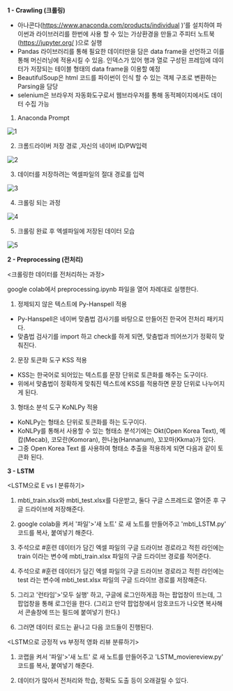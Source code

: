 **1 - Crawling (크롤링)**
* 아나콘다(https://www.anaconda.com/products/individual )’를 설치하여 파이썬과 라이브러리를 한번에 사용 할 수 있는 가상환경을 만들고 
주피터 노트북(https://jupyter.org/ )으로 실행
* Pandas 라이브러리를 통해 필요한 데이터만을 담은 data frame을 선언하고 이를 통해 머신러닝에 적용시킬 수 있음. 인덱스가 있어 행과 열로 구성된 프레임에 데이터가 저장되는 테이블 형태의 data frame을 이용할 예정
* BeautifulSoup은 html 코드를 파이썬이 인식 할 수 있는 객체 구조로 변환하는 Parsing을 담당
* selenium은 브라우저 자동화도구로서 웹브라우저를 통해 동적페이지에서도 데이터 수집  가능

1) Anaconda Prompt

![1](https://user-images.githubusercontent.com/76679270/145396988-751b64cb-a10d-4afe-8854-5d2307d3e0b5.jpg)


2) 크롬드라이버 저장 경로 ,자신의 네이버 ID/PW입력

![2](https://user-images.githubusercontent.com/76679270/145397347-f68db065-170e-4a00-aed6-33135de8972b.jpg)
 

3) 데이터를 저장하려는 엑셀파일의 절대 경로를 입력

![3](https://user-images.githubusercontent.com/76679270/145397369-611f6349-8f61-4233-a045-7c063fada459.jpg)


4) 크롤링 되는 과정

![4](https://user-images.githubusercontent.com/76679270/145397412-f6a52c56-0aca-4205-9ad4-32f9f713dd5d.jpg)

  
5) 크롤링 완료 후 엑셀파일에 저장된 데이터 모습

![5](https://user-images.githubusercontent.com/76679270/145397428-777021fd-bb56-4170-b1de-4c3f4739c990.png)




**2 - Preprocessing (전처리)**

<크롤링한 데이터를 전처리하는 과정>

google colab에서 preprocessing.ipynb 파일을 열어 차례대로 실행한다.


1) 정제되지 않은 텍스트에 Py-Hanspell 적용
* Py-Hanspell은 네이버 맞춤법 검사기를 바탕으로 만들어진 한국어 전처리 패키지다. 
* 맞춤법 검사기를 import 하고 check를 하게 되면, 맞춤법과 띄어쓰기가 정확히 맞춰진다.


2) 문장 토큰화 도구 KSS 적용
* KSS는 한국어로 되어있는 텍스트를 문장 단위로 토큰화를 해주는 도구이다. 
* 위에서 맞춤법이 정확하게 맞춰진 텍스트에 KSS를 적용하면 문장 단위로 나누어지게 된다.


3) 형태소 분석 도구 KoNLPy 적용
* KoNLPy는 형태소 단위로 토큰화를 하는 도구이다. 
* KoNLPy를 통해서 사용할 수 있는 형태소 분석기에는 Okt(Open Korea Text), 메캅(Mecab), 코모란(Komoran), 한나눔(Hannanum), 꼬꼬마(Kkma)가 있다.
* 그중 Open Korea Text 를 사용하여 형태소 추출을 적용하게 되면 다음과 같이 토큰화 된다.



**3 - LSTM**

<LSTM으로 E vs I 분류하기>


1) mbti_train.xlsx와 mbti_test.xlsx를 다운받고, 둘다 구글 스프레드로 열어준 후 구글 드라이브에 저장해준다.

2) google colab을 켜서 '파일'>'새 노트' 로 새 노트를 만들어주고 'mbti_LSTM.py' 코드를 복사, 붙여넣기 해준다.

3) 주석으로 #훈련 데이터가 담긴 엑셀 파일의 구글 드라이브 경로라고 적힌 라인에는 train 이라는 변수에 mbti_train.xlsx 파일의 구글 드라이브 경로를 적어준다.

4) 주석으로 #훈련 데이터가 담긴 엑셀 파일의 구글 드라이브 경로라고 적힌 라인에는 test 라는 변수에 mbti_test.xlsx 파일의 구글 드라이브 경로를 저장해준다.

5) 그리고 '런타임'>'모두 실행' 하고, 구글에 로그인하게끔 하는 팝업창이 뜨는데, 그 팝업창을 통해 로그인을 한다.
(그리고 만약 팝업창에서 암호코드가 나오면 복사해서 콘솔창에 뜨는 필드에 붙여넣기 한다.)

6) 그러면 데이터 로드는 끝나고 다음 코드들이 진행된다.




<LSTM으로 긍정적 vs 부정적 영화 리뷰 분류하기>


1) 코랩을 켜서 '파일'>'새 노트' 로 새 노트를 만들어주고 'LSTM_moviereview.py' 코드를 복사, 붙여넣기 해준다.
 
2) 데이터가 많아서 전처리와 학습, 정확도 도출 등이 오래걸릴 수 있다.




